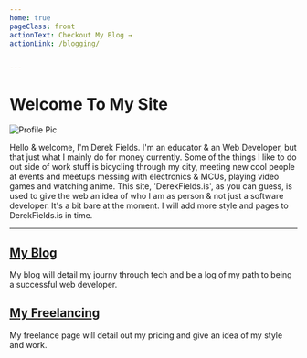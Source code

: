 ```yaml
---
home: true
pageClass: front
actionText: Checkout My Blog →
actionLink: /blogging/


---
```



# Welcome To My Site  
![Profile Pic](@alias_Home/ProtfolioProfilePic.jpg "A head shot of me.")

 Hello & welcome, I'm Derek Fields.
 I'm an educator & an Web Developer, but that just what I mainly do for money currently. Some of the things I like to do out side of work stuff is bicycling through my city, meeting new cool people at events and meetups messing with electronics & MCUs, playing video games and watching anime. This site, 'DerekFields.is', as you can guess, is used to give the web an idea of who I am as person & not just a software developer. It's a bit bare at the moment. I will add more style and pages to DerekFields.is in time. 

---

## [My Blog](/blogging)
My blog will detail my journy through tech and be a log of my path to being a successful web developer.

## [My Freelancing](/freelancing)
My freelance page will detail out my pricing and give an idea of my style and work.